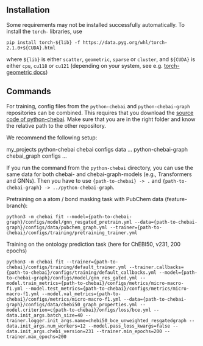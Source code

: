 

## Installation

Some requirements may not be installed successfully automatically. 
To install the `torch-` libraries, use

`pip install torch-${lib} -f https://data.pyg.org/whl/torch-2.1.0+${CUDA}.html`

where `${lib}` is either `scatter`, `geometric`, `sparse` or `cluster`, and
`${CUDA}` is either `cpu`, `cu118` or `cu121` (depending on your system, see e.g. 
[torch-geometric docs](https://pytorch-geometric.readthedocs.io/en/latest/install/installation.html))


## Commands

For training, config files from the `python-chebai` and `python-chebai-graph` repositories can be combined. This requires that you download the [source code of python-chebai](https://github.com/ChEB-AI/python-chebai). Make sure that you are in the right folder and know the relative path to the other repository.

We recommend the following setup:

  my_projects
    python-chebai
      chebai
      configs
      data
      ...
    python-chebai-graph
      chebai_graph
      configs
      ...

  If you run the command from the `python-chebai` directory, you can use the same data for both chebai- and chebai-graph-models (e.g., Transformers and GNNs).
  Then you have to use `{path-to-chebai} -> .` and `{path-to-chebai-graph} -> ../python-chebai-graph`.
      
Pretraining on a atom / bond masking task with PubChem data (feature-branch):
```
python3 -m chebai fit --model={path-to-chebai-graph}/configs/model/gnn_resgated_pretrain.yml --data={path-to-chebai-graph}/configs/data/pubchem_graph.yml --trainer={path-to-chebai}/configs/training/pretraining_trainer.yml
```

Training on the ontology prediction task (here for ChEBI50, v231, 200 epochs)
```
python3 -m chebai fit --trainer={path-to-chebai}/configs/training/default_trainer.yml --trainer.callbacks={path-to-chebai}/configs/training/default_callbacks.yml --model={path-to-chebai-graph}/configs/model/gnn_res_gated.yml --model.train_metrics={path-to-chebai}/configs/metrics/micro-macro-f1.yml --model.test_metrics={path-to-chebai}/configs/metrics/micro-macro-f1.yml --model.val_metrics={path-to-chebai}/configs/metrics/micro-macro-f1.yml --data={path-to-chebai-graph}/configs/data/chebi50_graph_properties.yml --model.criterion=c{path-to-chebai}/onfigs/loss/bce.yml --data.init_args.batch_size=40 --trainer.logger.init_args.name=chebi50_bce_unweighted_resgatedgraph --data.init_args.num_workers=12 --model.pass_loss_kwargs=false --data.init_args.chebi_version=231 --trainer.min_epochs=200 --trainer.max_epochs=200
```
